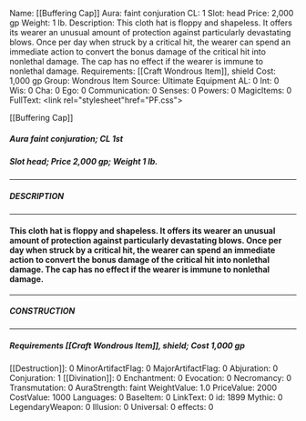 Name: [[Buffering Cap]]
Aura: faint conjuration
CL: 1
Slot: head
Price: 2,000 gp
Weight: 1 lb.
Description: This cloth hat is floppy and shapeless. It offers its wearer an unusual amount of protection against particularly devastating blows. Once per day when struck by a critical hit, the wearer can spend an immediate action to convert the bonus damage of the critical hit into nonlethal damage. The cap has no effect if the wearer is immune to nonlethal damage.
Requirements: [[Craft Wondrous Item]], shield
Cost: 1,000 gp
Group: Wondrous Item
Source: Ultimate Equipment
AL: 0
Int: 0
Wis: 0
Cha: 0
Ego: 0
Communication: 0
Senses: 0
Powers: 0
MagicItems: 0
FullText: <link rel="stylesheet"href="PF.css"><div class="heading"><p class="alignleft">[[Buffering Cap]]</p><div style="clear: both;"></div></div><div><h5><b>Aura </b>faint conjuration; <b>CL </b>1st</h5><h5><b>Slot </b>head; <b>Price </b>2,000 gp; <b>Weight </b>1 lb.</h5></div><hr/><div><h5><b>DESCRIPTION</b></h5></div><hr/><div><h4><p>This cloth hat is floppy and shapeless. It offers its wearer an unusual amount of protection against particularly devastating blows. Once per day when struck by a critical hit, the wearer can spend an immediate action to convert the bonus damage of the critical hit into nonlethal damage. The cap has no effect if the wearer is immune to nonlethal damage.</p></h4></div><hr/><div><h5><b>CONSTRUCTION</b></h5></div><hr/><div><h5><b>Requirements </b>[[Craft Wondrous Item]], <i>shield</i>; <b>Cost </b>1,000 gp</h5></div>
[[Destruction]]: 0
MinorArtifactFlag: 0
MajorArtifactFlag: 0
Abjuration: 0
Conjuration: 1
[[Divination]]: 0
Enchantment: 0
Evocation: 0
Necromancy: 0
Transmutation: 0
AuraStrength: faint
WeightValue: 1.0
PriceValue: 2000
CostValue: 1000
Languages: 0
BaseItem: 0
LinkText: 0
id: 1899
Mythic: 0
LegendaryWeapon: 0
Illusion: 0
Universal: 0
effects: 0
